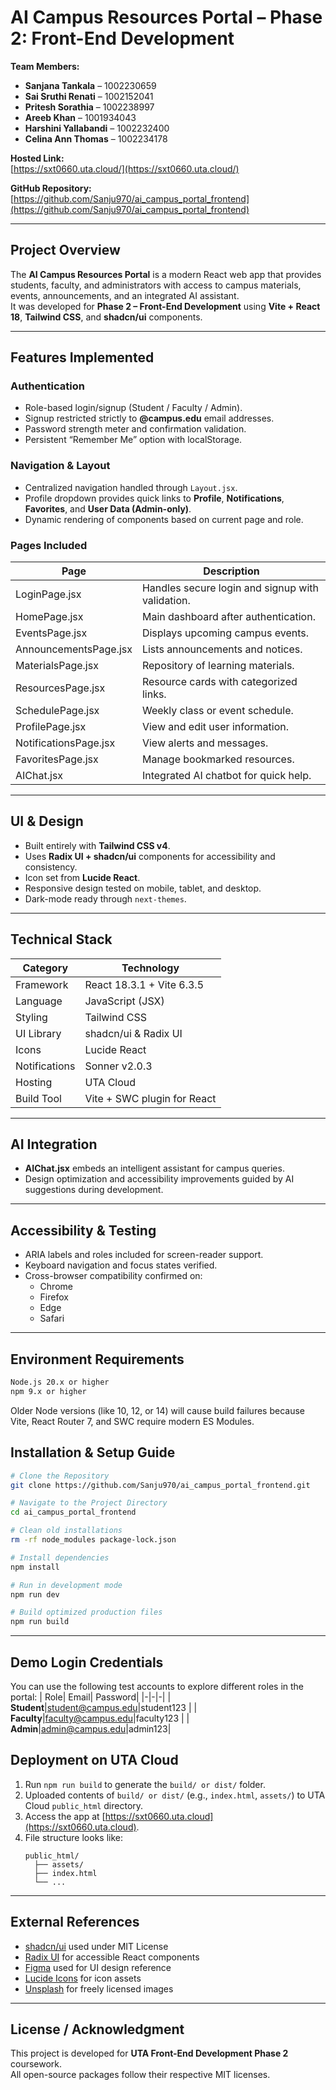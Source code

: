 # AI Campus Resources Portal – Phase 2: Front-End Development

**Team Members:**  
- **Sanjana Tankala** – 1002230659
- **Sai Sruthi Renati** – 1002152041
- **Pritesh Sorathia** – 1002238997
- **Areeb Khan** – 1001934043
- **Harshini Yallabandi** – 1002232400
- **Celina Ann Thomas** – 1002234178

**Hosted Link:**  
[https://sxt0660.uta.cloud/](https://sxt0660.uta.cloud/)

**GitHub Repository:**
[https://github.com/Sanju970/ai_campus_portal_frontend](https://github.com/Sanju970/ai_campus_portal_frontend)

---

## Project Overview
The **AI Campus Resources Portal** is a modern React web app that provides students, faculty, and administrators with access to campus materials, events, announcements, and an integrated AI assistant.  
It was developed for **Phase 2 – Front-End Development** using **Vite + React 18**, **Tailwind CSS**, and **shadcn/ui** components.

---

## Features Implemented

### Authentication
- Role-based login/signup (Student / Faculty / Admin).  
- Signup restricted strictly to **@campus.edu** email addresses.  
- Password strength meter and confirmation validation.  
- Persistent “Remember Me” option with localStorage.

### Navigation & Layout
- Centralized navigation handled through `Layout.jsx`.  
- Profile dropdown provides quick links to **Profile**, **Notifications**, **Favorites**, and **User Data (Admin-only)**.  
- Dynamic rendering of components based on current page and role.

### Pages Included
| Page | Description |
|------|--------------|
| LoginPage.jsx | Handles secure login and signup with validation. |
| HomePage.jsx | Main dashboard after authentication. |
| EventsPage.jsx | Displays upcoming campus events. |
| AnnouncementsPage.jsx | Lists announcements and notices. |
| MaterialsPage.jsx | Repository of learning materials. |
| ResourcesPage.jsx | Resource cards with categorized links. |
| SchedulePage.jsx | Weekly class or event schedule. |
| ProfilePage.jsx | View and edit user information. |
| NotificationsPage.jsx | View alerts and messages. |
| FavoritesPage.jsx | Manage bookmarked resources. |
| AIChat.jsx | Integrated AI chatbot for quick help. |

---

## UI & Design
- Built entirely with **Tailwind CSS v4**.  
- Uses **Radix UI + shadcn/ui** components for accessibility and consistency.  
- Icon set from **Lucide React**.  
- Responsive design tested on mobile, tablet, and desktop.  
- Dark-mode ready through `next-themes`.

---

## Technical Stack

| Category | Technology |
|-----------|-------------|
| Framework | React 18.3.1 + Vite 6.3.5 |
| Language | JavaScript (JSX) |
| Styling | Tailwind CSS |
| UI Library | shadcn/ui & Radix UI |
| Icons | Lucide React |
| Notifications | Sonner v2.0.3 |
| Hosting | UTA Cloud |
| Build Tool | Vite + SWC plugin for React |

---

## AI Integration
- **AIChat.jsx** embeds an intelligent assistant for campus queries.  
- Design optimization and accessibility improvements guided by AI suggestions during development.

---

## Accessibility & Testing
- ARIA labels and roles included for screen-reader support.  
- Keyboard navigation and focus states verified.  
- Cross-browser compatibility confirmed on:  
  - Chrome  
  - Firefox  
  - Edge  
  - Safari  

---
## Environment Requirements

```bash
Node.js 20.x or higher
npm 9.x or higher
```
Older Node versions (like 10, 12, or 14) will cause build failures because Vite, React Router 7, and SWC require modern ES Modules.

## Installation & Setup Guide

```bash
# Clone the Repository
git clone https://github.com/Sanju970/ai_campus_portal_frontend.git

# Navigate to the Project Directory
cd ai_campus_portal_frontend

# Clean old installations
rm -rf node_modules package-lock.json

# Install dependencies
npm install

# Run in development mode
npm run dev

# Build optimized production files
npm run build
```

---
## Demo Login Credentials
You can use the following test accounts to explore different roles in the portal:
| Role| Email| Password|
|-|-|-|
| **Student**|[student@campus.edu](mailto:student@campus.edu)|student123 |
| **Faculty**|[faculty@campus.edu](mailto:faculty@campus.edu)|faculty123 |
| **Admin**|[admin@campus.edu](mailto:admin@campus.edu)|admin123|


## Deployment on UTA Cloud
1. Run `npm run build` to generate the `build/ or dist/` folder.  
2. Uploaded contents of `build/ or dist/` (e.g., `index.html`, `assets/`) to UTA Cloud `public_html` directory.  
3. Access the app at [https://sxt0660.uta.cloud](https://sxt0660.uta.cloud).  
4. File structure looks like:
   ```
   public_html/
     ├── assets/
     ├── index.html
     └── ...
   ```

---
## External References

* [shadcn/ui](https://ui.shadcn.com) used under MIT License
* [Radix UI](https://www.radix-ui.com) for accessible React components
* [Figma](https://www.figma.com) used for UI design reference
* [Lucide Icons](https://lucide.dev) for icon assets
* [Unsplash](https://unsplash.com) for freely licensed images
---
## License / Acknowledgment
This project is developed for **UTA Front-End Development Phase 2** coursework.  
All open-source packages follow their respective MIT licenses.
